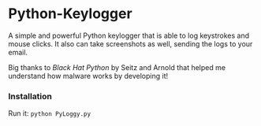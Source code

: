 # Python-Keylogger

A simple and powerful Python keylogger that is able to log keystrokes and mouse clicks. It also can take screenshots as well, sending the logs to your email.

Big thanks to _Black Hat Python_ by Seitz and Arnold that helped me understand how malware works by developing it!

### Installation
Run it:
`python PyLoggy.py`
